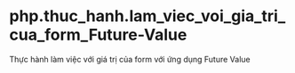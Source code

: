 # php.thuc_hanh.lam_viec_voi_gia_tri_cua_form_Future-Value
Thực hành làm việc với giá trị của form với ứng dụng Future Value
